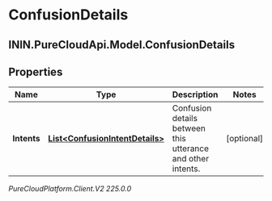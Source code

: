 # ConfusionDetails

## ININ.PureCloudApi.Model.ConfusionDetails

## Properties

|Name | Type | Description | Notes|
|------------ | ------------- | ------------- | -------------|
| **Intents** | [**List&lt;ConfusionIntentDetails&gt;**](ConfusionIntentDetails) | Confusion details between this utterance and other intents. | [optional] |



_PureCloudPlatform.Client.V2 225.0.0_
